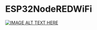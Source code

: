 # ESP32NodeREDWiFi

[![IMAGE ALT TEXT HERE](https://img.youtube.com/vi/phGfbDq_zaU/0.jpg)](https://www.youtube.com/watch?v=phGfbDq_zaU)
